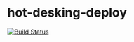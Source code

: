 # hot-desking-deploy

[![Build Status](https://droneci.ok.ubc.ca/api/badges/UBCO-COSC-499-Summer-2022/hot-desking-deploy/status.svg)](https://droneci.ok.ubc.ca/UBCO-COSC-499-Summer-2022/hot-desking-deploy)
